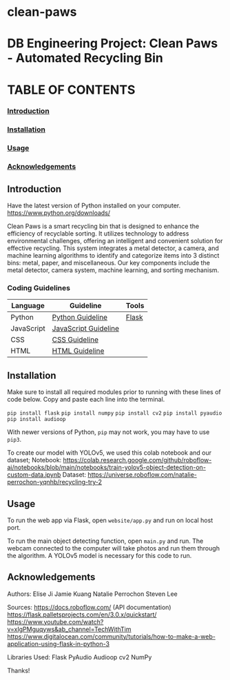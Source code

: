 # clean-paws
# DB Engineering Project: Clean Paws - Automated Recycling Bin

# TABLE OF CONTENTS

### [Introduction](#introduction)

### [Installation](#installation)

### [Usage](#usage)

### [Acknowledgements](#acknowledgements)

## Introduction

Have the latest version of Python installed on your computer.
https://www.python.org/downloads/ 

Clean Paws is a smart recycling bin that is designed to enhance the efficiency of recyclable sorting. It utilizes technology to address environmental challenges, offering an intelligent and convenient solution for effective recycling. This system integrates a metal detector, a camera, and machine learning algorithms to identify and categorize items into 3 distinct bins: metal, paper, and miscellaneous. Our key components include the metal detector, camera system, machine learning, and sorting mechanism. 

### Coding Guidelines

| Language   | Guideline | Tools |
|------------|-----------|-------|
| Python     |[Python Guideline](https://peps.python.org/pep-0008/)           | [Flask](https://flask.palletsprojects.com/en/2.1.x/ )     |
| JavaScript |[JavaScript Guideline](https://developer.mozilla.org/en-US/docs/MDN/Guidelines/Code_guidelines/JavaScript#general_javascript_guidelines)|       |
| CSS        |[CSS Guideline](https://developer.mozilla.org/en-US/docs/MDN/Guidelines/Code_guidelines/CSS)      |       |
| HTML       |[HTML Guideline](https://developer.mozilla.org/en-US/docs/MDN/Guidelines/Code_guidelines/HTML)      |       |


## Installation

Make sure to install all required modules prior to running with these lines of code below. Copy and paste each line into the terminal.

```pip install flask```
```pip install numpy```
```pip install cv2```
```pip install pyaudio```
```pip install audioop```

With newer versions of Python, ```pip``` may not work, you may have to use ```pip3```. 

To create our model with YOLOv5, we used this colab notebook and our dataset;
Notebook: https://colab.research.google.com/github/roboflow-ai/notebooks/blob/main/notebooks/train-yolov5-object-detection-on-custom-data.ipynb 
Dataset: https://universe.roboflow.com/natalie-perrochon-yqnhb/recycling-try-2 


## Usage

To run the web app via Flask, open ```website/app.py``` and run on local host port. 

To run the main object detecting function, open ```main.py``` and run. The webcam connected to the computer will take photos and run them through the algorithm. A YOLOv5 model is necessary for this code to run. 

## Acknowledgements

Authors:
Elise Ji
Jamie Kuang
Natalie Perrochon
Steven Lee

Sources:
https://docs.roboflow.com/ (API documentation)
https://flask.palletsprojects.com/en/3.0.x/quickstart/ 
https://www.youtube.com/watch?v=xIgPMguqyws&ab_channel=TechWithTim
https://www.digitalocean.com/community/tutorials/how-to-make-a-web-application-using-flask-in-python-3

Libraries Used:
Flask
PyAudio
Audioop
cv2
NumPy

Thanks!
